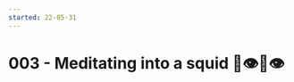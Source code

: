 ```yaml
---
started: 22-05-31
---
```

# 003 - Meditating into a squid 🧘👁️🦑👁️

<Midifungi id="sketch-003" height=600 :layers="['@midifungi/003/bg', '@midifungi/003/shapes', '@midifungi/003/checker', '@midifungi/003/self', '@midifungi/003/squid']" />
